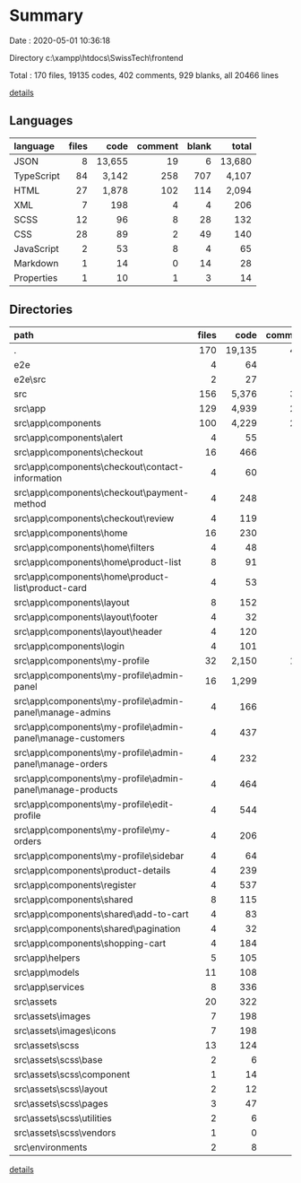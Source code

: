 # Summary

Date : 2020-05-01 10:36:18

Directory c:\xampp\htdocs\SwissTech\frontend

Total : 170 files,  19135 codes, 402 comments, 929 blanks, all 20466 lines

[details](details.md)

## Languages
| language | files | code | comment | blank | total |
| :--- | ---: | ---: | ---: | ---: | ---: |
| JSON | 8 | 13,655 | 19 | 6 | 13,680 |
| TypeScript | 84 | 3,142 | 258 | 707 | 4,107 |
| HTML | 27 | 1,878 | 102 | 114 | 2,094 |
| XML | 7 | 198 | 4 | 4 | 206 |
| SCSS | 12 | 96 | 8 | 28 | 132 |
| CSS | 28 | 89 | 2 | 49 | 140 |
| JavaScript | 2 | 53 | 8 | 4 | 65 |
| Markdown | 1 | 14 | 0 | 14 | 28 |
| Properties | 1 | 10 | 1 | 3 | 14 |

## Directories
| path | files | code | comment | blank | total |
| :--- | ---: | ---: | ---: | ---: | ---: |
| . | 170 | 19,135 | 402 | 929 | 20,466 |
| e2e | 4 | 64 | 7 | 11 | 82 |
| e2e\src | 2 | 27 | 1 | 8 | 36 |
| src | 156 | 5,376 | 373 | 894 | 6,643 |
| src\app | 129 | 4,939 | 288 | 810 | 6,037 |
| src\app\components | 100 | 4,229 | 263 | 679 | 5,171 |
| src\app\components\alert | 4 | 55 | 0 | 18 | 73 |
| src\app\components\checkout | 16 | 466 | 35 | 106 | 607 |
| src\app\components\checkout\contact-information | 4 | 60 | 3 | 21 | 84 |
| src\app\components\checkout\payment-method | 4 | 248 | 20 | 47 | 315 |
| src\app\components\checkout\review | 4 | 119 | 9 | 21 | 149 |
| src\app\components\home | 16 | 230 | 4 | 77 | 311 |
| src\app\components\home\filters | 4 | 48 | 0 | 17 | 65 |
| src\app\components\home\product-list | 8 | 91 | 1 | 31 | 123 |
| src\app\components\home\product-list\product-card | 4 | 53 | 0 | 14 | 67 |
| src\app\components\layout | 8 | 152 | 0 | 41 | 193 |
| src\app\components\layout\footer | 4 | 32 | 0 | 13 | 45 |
| src\app\components\layout\header | 4 | 120 | 0 | 28 | 148 |
| src\app\components\login | 4 | 101 | 4 | 18 | 123 |
| src\app\components\my-profile | 32 | 2,150 | 114 | 264 | 2,528 |
| src\app\components\my-profile\admin-panel | 16 | 1,299 | 70 | 166 | 1,535 |
| src\app\components\my-profile\admin-panel\manage-admins | 4 | 166 | 16 | 26 | 208 |
| src\app\components\my-profile\admin-panel\manage-customers | 4 | 437 | 14 | 35 | 486 |
| src\app\components\my-profile\admin-panel\manage-orders | 4 | 232 | 9 | 40 | 281 |
| src\app\components\my-profile\admin-panel\manage-products | 4 | 464 | 31 | 65 | 560 |
| src\app\components\my-profile\edit-profile | 4 | 544 | 38 | 45 | 627 |
| src\app\components\my-profile\my-orders | 4 | 206 | 6 | 27 | 239 |
| src\app\components\my-profile\sidebar | 4 | 64 | 0 | 13 | 77 |
| src\app\components\product-details | 4 | 239 | 33 | 40 | 312 |
| src\app\components\register | 4 | 537 | 54 | 50 | 641 |
| src\app\components\shared | 8 | 115 | 0 | 30 | 145 |
| src\app\components\shared\add-to-cart | 4 | 83 | 0 | 17 | 100 |
| src\app\components\shared\pagination | 4 | 32 | 0 | 13 | 45 |
| src\app\components\shopping-cart | 4 | 184 | 19 | 35 | 238 |
| src\app\helpers | 5 | 105 | 12 | 30 | 147 |
| src\app\models | 11 | 108 | 0 | 3 | 111 |
| src\app\services | 8 | 336 | 9 | 71 | 416 |
| src\assets | 20 | 322 | 13 | 40 | 375 |
| src\assets\images | 7 | 198 | 4 | 4 | 206 |
| src\assets\images\icons | 7 | 198 | 4 | 4 | 206 |
| src\assets\scss | 13 | 124 | 9 | 36 | 169 |
| src\assets\scss\base | 2 | 6 | 0 | 1 | 7 |
| src\assets\scss\component | 1 | 14 | 0 | 5 | 19 |
| src\assets\scss\layout | 2 | 12 | 0 | 6 | 18 |
| src\assets\scss\pages | 3 | 47 | 0 | 7 | 54 |
| src\assets\scss\utilities | 2 | 6 | 2 | 0 | 8 |
| src\assets\scss\vendors | 1 | 0 | 0 | 2 | 2 |
| src\environments | 2 | 8 | 11 | 4 | 23 |

[details](details.md)